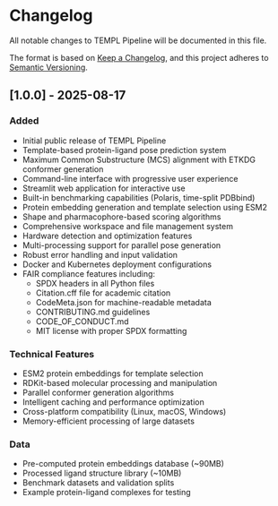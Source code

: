 # Changelog

All notable changes to TEMPL Pipeline will be documented in this file.

The format is based on [Keep a Changelog](https://keepachangelog.com/en/1.0.0/),
and this project adheres to [Semantic Versioning](https://semver.org/spec/v2.0.0.html).

## [1.0.0] - 2025-08-17

### Added
- Initial public release of TEMPL Pipeline
- Template-based protein-ligand pose prediction system
- Maximum Common Substructure (MCS) alignment with ETKDG conformer generation
- Command-line interface with progressive user experience
- Streamlit web application for interactive use
- Built-in benchmarking capabilities (Polaris, time-split PDBbind)
- Protein embedding generation and template selection using ESM2
- Shape and pharmacophore-based scoring algorithms
- Comprehensive workspace and file management system
- Hardware detection and optimization features
- Multi-processing support for parallel pose generation
- Robust error handling and input validation
- Docker and Kubernetes deployment configurations
- FAIR compliance features including:
  - SPDX headers in all Python files
  - Citation.cff file for academic citation
  - CodeMeta.json for machine-readable metadata
  - CONTRIBUTING.md guidelines
  - CODE_OF_CONDUCT.md
  - MIT license with proper SPDX formatting

### Technical Features
- ESM2 protein embeddings for template selection
- RDKit-based molecular processing and manipulation
- Parallel conformer generation algorithms
- Intelligent caching and performance optimization
- Cross-platform compatibility (Linux, macOS, Windows)
- Memory-efficient processing of large datasets

### Data
- Pre-computed protein embeddings database (~90MB)
- Processed ligand structure library (~10MB)
- Benchmark datasets and validation splits
- Example protein-ligand complexes for testing
